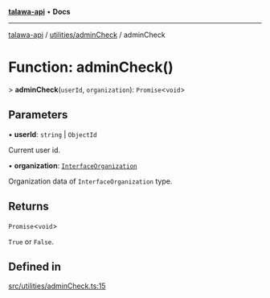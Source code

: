 [**talawa-api**](../../../README.md) • **Docs**

***

[talawa-api](../../../modules.md) / [utilities/adminCheck](../README.md) / adminCheck

# Function: adminCheck()

\> **adminCheck**(`userId`, `organization`): `Promise`\<`void`\>

## Parameters

• **userId**: `string` \| `ObjectId`

Current user id.

• **organization**: [`InterfaceOrganization`](../../../models/Organization/interfaces/InterfaceOrganization.md)

Organization data of `InterfaceOrganization` type.

## Returns

`Promise`\<`void`\>

`True` or `False`.

## Defined in

[src/utilities/adminCheck.ts:15](https://github.com/PalisadoesFoundation/talawa-api/blob/2f8fb6988cd34004fbbf76550c8eef691b861a19/src/utilities/adminCheck.ts#L15)

